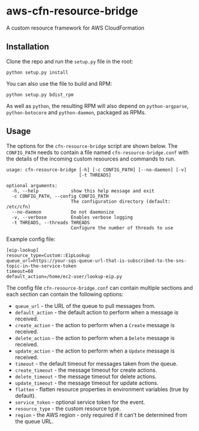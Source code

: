 aws-cfn-resource-bridge
=======================

A custom resource framework for AWS CloudFormation

Installation
------------
Clone the repo and run the ```setup.py``` file in the root:

```
python setup.py install
```

You can also use the file to build and RPM:

```
python setup.py bdist_rpm
```

As well as ```python```, the resulting RPM will also depend on ```python-argparse```, ```python-botocore``` and ```python-daemon```, packaged as RPMs.

Usage
-----
The options for the ```cfn-resource-bridge``` script are shown below. The ```CONFIG_PATH``` needs to contain a file named ```cfn-resource-bridge.conf``` with the details of the incoming custom resources and commands to run.

```
usage: cfn-resource-bridge [-h] [-c CONFIG_PATH] [--no-daemon] [-v]
                           [-t THREADS]

optional arguments:
  -h, --help            show this help message and exit
  -c CONFIG_PATH, --config CONFIG_PATH
                        The configuration directory (default: /etc/cfn)
  --no-daemon           Do not daemonize
  -v, --verbose         Enables verbose logging
  -t THREADS, --threads THREADS
                        Configure the number of threads to use
```

Example config file:

```
[eip-lookup]
resource_type=Custom::EipLookup
queue_url=https://your-sqs-queue-url-that-is-subscribed-to-the-sns-topic-in-the-service-token
timeout=60
default_action=/home/ec2-user/lookup-eip.py
```

The config file ```cfn-resource-bridge.conf``` can contain multiple sections and each section can contain the following options:

 - ```queue_url``` - the URL of the queue to pull messages from.
 - ```default_action``` - the default action to perform when a message is received.
 - ```create_action``` - the action to perform when a ```Create``` message is received.
 - ```delete_action``` - the action to perform when a ```Delete``` message is received.
 - ```update_action``` - the action to perform when a ```Update``` message is received.
 - ```timeout``` - the default timeout for messages taken from the queue.
 - ```create_timeout``` - the message timeout for create actions.
 - ```delete_timeout``` - the message timeout for delete actions.
 - ```update_timeout``` - the message timeout for update actions.
 - ```flatten``` - flatten resource properties in environment variables (true by default).
 - ```service_token``` - optional service token for the event.
 - ```resource_type``` - the custom resource type.
 - ```region``` - the AWS region - only required if it can't be determined from the queue URL.
